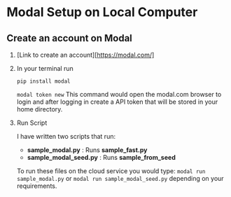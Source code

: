 # Modal Setup on Local Computer

## Create an account on Modal
1. [Link to create an account][https://modal.com/]

2. In your terminal run

   `pip install modal`

   `modal token new`
   This command would open the modal.com browser to login and after logging in create a API token that will be stored in your home directory.

3. Run Script

   I have written two scripts that run:
   - **sample_modal.py** : Runs **sample_fast.py**
   - **sample_modal_seed.py** : Runs **sample_from_seed**
  
   To run these files on the cloud service you would type:
   `modal run sample_modal.py` or `modal run sample_modal_seed.py` depending on your requirements.

   
